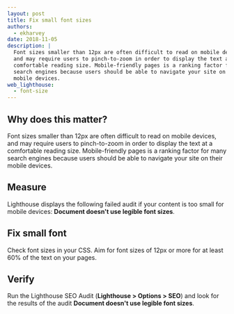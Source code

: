```yaml
---
layout: post
title: Fix small font sizes
authors:
  - ekharvey
date: 2018-11-05
description: |
  Font sizes smaller than 12px are often difficult to read on mobile devices,
  and may require users to pinch-to-zoom in order to display the text at a
  comfortable reading size. Mobile-friendly pages is a ranking factor for many
  search engines because users should be able to navigate your site on their
  mobile devices.
web_lighthouse:
  - font-size
---
```


## Why does this matter?

Font sizes smaller than 12px are often difficult to read on mobile devices, and
may require users to pinch-to-zoom in order to display the text at a comfortable
reading size. Mobile-friendly pages is a ranking factor for many search engines
because users should be able to navigate your site on their mobile devices.

## Measure

Lighthouse displays the following failed audit if your content is too small for
mobile devices: **Document doesn't use legible font sizes**.

## Fix small font

Check font sizes in your CSS. Aim for font sizes of 12px or more for at least
60% of the text on your pages. 

## Verify

Run the Lighthouse SEO Audit (**Lighthouse > Options > SEO**) and look for the
results of the audit **Document doesn't use legible font sizes**.

